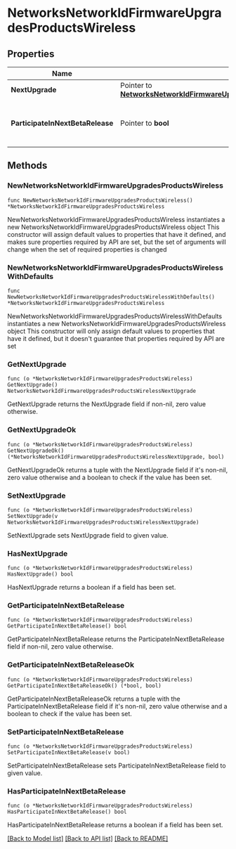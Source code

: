 # NetworksNetworkIdFirmwareUpgradesProductsWireless

## Properties

Name | Type | Description | Notes
------------ | ------------- | ------------- | -------------
**NextUpgrade** | Pointer to [**NetworksNetworkIdFirmwareUpgradesProductsWirelessNextUpgrade**](NetworksNetworkIdFirmwareUpgradesProductsWirelessNextUpgrade.md) |  | [optional] 
**ParticipateInNextBetaRelease** | Pointer to **bool** | Whether or not the network wants beta firmware | [optional] 

## Methods

### NewNetworksNetworkIdFirmwareUpgradesProductsWireless

`func NewNetworksNetworkIdFirmwareUpgradesProductsWireless() *NetworksNetworkIdFirmwareUpgradesProductsWireless`

NewNetworksNetworkIdFirmwareUpgradesProductsWireless instantiates a new NetworksNetworkIdFirmwareUpgradesProductsWireless object
This constructor will assign default values to properties that have it defined,
and makes sure properties required by API are set, but the set of arguments
will change when the set of required properties is changed

### NewNetworksNetworkIdFirmwareUpgradesProductsWirelessWithDefaults

`func NewNetworksNetworkIdFirmwareUpgradesProductsWirelessWithDefaults() *NetworksNetworkIdFirmwareUpgradesProductsWireless`

NewNetworksNetworkIdFirmwareUpgradesProductsWirelessWithDefaults instantiates a new NetworksNetworkIdFirmwareUpgradesProductsWireless object
This constructor will only assign default values to properties that have it defined,
but it doesn't guarantee that properties required by API are set

### GetNextUpgrade

`func (o *NetworksNetworkIdFirmwareUpgradesProductsWireless) GetNextUpgrade() NetworksNetworkIdFirmwareUpgradesProductsWirelessNextUpgrade`

GetNextUpgrade returns the NextUpgrade field if non-nil, zero value otherwise.

### GetNextUpgradeOk

`func (o *NetworksNetworkIdFirmwareUpgradesProductsWireless) GetNextUpgradeOk() (*NetworksNetworkIdFirmwareUpgradesProductsWirelessNextUpgrade, bool)`

GetNextUpgradeOk returns a tuple with the NextUpgrade field if it's non-nil, zero value otherwise
and a boolean to check if the value has been set.

### SetNextUpgrade

`func (o *NetworksNetworkIdFirmwareUpgradesProductsWireless) SetNextUpgrade(v NetworksNetworkIdFirmwareUpgradesProductsWirelessNextUpgrade)`

SetNextUpgrade sets NextUpgrade field to given value.

### HasNextUpgrade

`func (o *NetworksNetworkIdFirmwareUpgradesProductsWireless) HasNextUpgrade() bool`

HasNextUpgrade returns a boolean if a field has been set.

### GetParticipateInNextBetaRelease

`func (o *NetworksNetworkIdFirmwareUpgradesProductsWireless) GetParticipateInNextBetaRelease() bool`

GetParticipateInNextBetaRelease returns the ParticipateInNextBetaRelease field if non-nil, zero value otherwise.

### GetParticipateInNextBetaReleaseOk

`func (o *NetworksNetworkIdFirmwareUpgradesProductsWireless) GetParticipateInNextBetaReleaseOk() (*bool, bool)`

GetParticipateInNextBetaReleaseOk returns a tuple with the ParticipateInNextBetaRelease field if it's non-nil, zero value otherwise
and a boolean to check if the value has been set.

### SetParticipateInNextBetaRelease

`func (o *NetworksNetworkIdFirmwareUpgradesProductsWireless) SetParticipateInNextBetaRelease(v bool)`

SetParticipateInNextBetaRelease sets ParticipateInNextBetaRelease field to given value.

### HasParticipateInNextBetaRelease

`func (o *NetworksNetworkIdFirmwareUpgradesProductsWireless) HasParticipateInNextBetaRelease() bool`

HasParticipateInNextBetaRelease returns a boolean if a field has been set.


[[Back to Model list]](../README.md#documentation-for-models) [[Back to API list]](../README.md#documentation-for-api-endpoints) [[Back to README]](../README.md)


